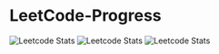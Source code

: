 # LeetCode-Progress
![Leetcode Stats](https://leetcard.jacoblin.cool/brian1050216)
![Leetcode Stats](https://leetcard.jacoblin.cool/brian1050216?ext=activity)
![Leetcode Stats](https://leetcard.jacoblin.cool/brian1050216?ext=heatmap)
